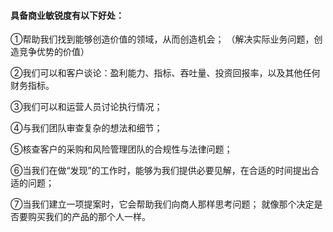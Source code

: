 #### 具备商业敏锐度有以下好处：
①帮助我们找到能够创造价值的领域，从而创造机会；
（解决实际业务问题，创造竞争优势的价值）

②我们可以和客户谈论：盈利能力、指标、吞吐量、投资回报率，以及其他任何财务指标。

③我们可以和运营人员讨论执行情况；

④与我们团队审查复杂的想法和细节；

⑤核查客户的采购和风险管理团队的合规性与法律问题；

⑥当我们在做“发现”的工作时，能够为我们提供必要见解，在合适的时间提出合适的问题；

⑦当我们建立一项提案时，它会帮助我们向商人那样思考问题；
就像那个决定是否要购买我们的产品的那个人一样。
